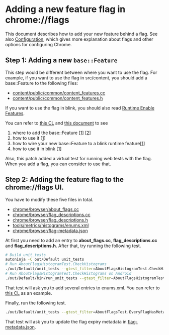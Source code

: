# Adding a new feature flag in chrome://flags

This document describes how to add your new feature behind a flag.  See also
[Configuration](configuration.md), which gives more explanation about flags and
other options for configuring Chrome.

## Step 1: Adding a new `base::Feature`
This step would be different between where you want to use the flag.
For example, if you want to use the flag in src/content, you should add a base::Feature to the following files:

* [content/public/common/content_features.cc](https://cs.chromium.org/chromium/src/content/public/common/content_features.cc)
* [content/public/common/content_features.h](https://cs.chromium.org/chromium/src/content/public/common/content_features.h)

If you want to use the flag in blink, you should also read
[Runtime Enable Features](https://www.chromium.org/blink/runtime-enabled-features).

You can refer to [this CL](https://chromium-review.googlesource.com/c/554510/) and [this document](initialize_blink_features.md)
to see

1. where to add the base::Feature
[[1](https://chromium-review.googlesource.com/c/554510/8/content/public/common/content_features.cc#253)]
[[2](https://chromium-review.googlesource.com/c/554510/8/content/public/common/content_features.h)]
2. how to use it
[[1](https://chromium-review.googlesource.com/c/554510/8/content/common/service_worker/service_worker_utils.cc#153)]
3. how to wire your new base::Feature to a blink runtime feature[[1](https://chromium.googlesource.com/chromium/src/+/HEAD/content/child/InitializeBlinkFeatures.md)]
4. how to use it in blink
[[1](https://chromium-review.googlesource.com/c/554510/8/third_party/blnk/renderere/core/workers/worker_thread.cc)]

Also, this patch added a virtual test for running web tests with the flag.
When you add a flag, you can consider to use that.

## Step 2: Adding the feature flag to the chrome://flags UI.
You have to modify these five files in total.

* [chrome/browser/about_flags.cc](https://cs.chromium.org/chromium/src/chrome/browser/about_flags.cc)
* [chrome/browser/flag_descriptions.cc](https://cs.chromium.org/chromium/src/chrome/browser/flag_descriptions.cc)
* [chrome/browser/flag_descriptions.h](https://cs.chromium.org/chromium/src/chrome/browser/flag_descriptions.h)
* [tools/metrics/histograms/enums.xml](https://cs.chromium.org/chromium/src/tools/metrics/histograms/enums.xml)
* [chrome/browser/flag-metadata.json](https://cs.chromium.org/chromium/src/chrome/browser/flag-metadata.json)

At first you need to add an entry to __about_flags.cc__,
__flag_descriptions.cc__ and __flag_descriptions.h__. After that, try running the following test.

```bash
# Build unit_tests
autoninja -C out/Default unit_tests
# Run AboutFlagsHistogramTest.CheckHistograms
./out/Default/unit_tests --gtest_filter=AboutFlagsHistogramTest.CheckHistograms
# Run AboutFlagsHistogramTest.CheckHistograms on Android
./out/Default/bin/run_unit_tests --gtest_filter=AboutFlagsHistogramTest.CheckHistograms
```

That test will ask you to add several entries to enums.xml.
You can refer to [this CL](https://chromium-review.googlesource.com/c/593707) as an example.

Finally, run the following test.

```bash
./out/Default/unit_tests --gtest_filter=AboutFlagsTest.EveryFlagHasMetadata
```

That test will ask you to update the flag expiry metadata in
[flag-metadata.json](https://cs.chromium.org/chromium/src/chrome/browser/flag-metadata.json).
